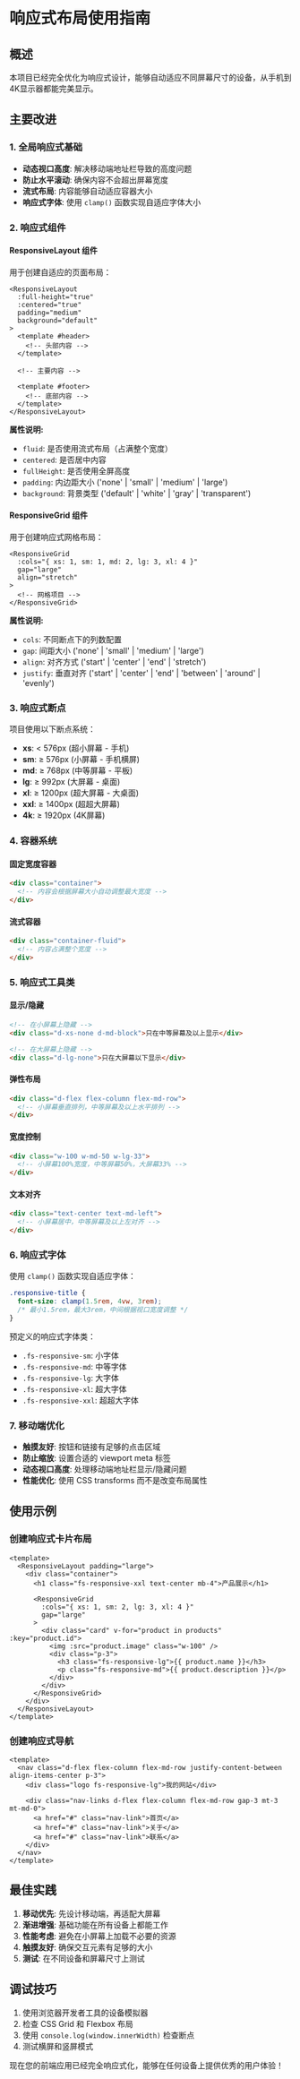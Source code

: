 # 响应式布局使用指南

## 概述

本项目已经完全优化为响应式设计，能够自动适应不同屏幕尺寸的设备，从手机到4K显示器都能完美显示。

## 主要改进

### 1. 全局响应式基础

- **动态视口高度**: 解决移动端地址栏导致的高度问题
- **防止水平滚动**: 确保内容不会超出屏幕宽度
- **流式布局**: 内容能够自动适应容器大小
- **响应式字体**: 使用 `clamp()` 函数实现自适应字体大小

### 2. 响应式组件

#### ResponsiveLayout 组件
用于创建自适应的页面布局：

```vue
<ResponsiveLayout 
  :full-height="true" 
  :centered="true" 
  padding="medium"
  background="default"
>
  <template #header>
    <!-- 头部内容 -->
  </template>
  
  <!-- 主要内容 -->
  
  <template #footer>
    <!-- 底部内容 -->
  </template>
</ResponsiveLayout>
```

**属性说明:**
- `fluid`: 是否使用流式布局（占满整个宽度）
- `centered`: 是否居中内容
- `fullHeight`: 是否使用全屏高度
- `padding`: 内边距大小 ('none' | 'small' | 'medium' | 'large')
- `background`: 背景类型 ('default' | 'white' | 'gray' | 'transparent')

#### ResponsiveGrid 组件
用于创建响应式网格布局：

```vue
<ResponsiveGrid 
  :cols="{ xs: 1, sm: 1, md: 2, lg: 3, xl: 4 }" 
  gap="large"
  align="stretch"
>
  <!-- 网格项目 -->
</ResponsiveGrid>
```

**属性说明:**
- `cols`: 不同断点下的列数配置
- `gap`: 间距大小 ('none' | 'small' | 'medium' | 'large')
- `align`: 对齐方式 ('start' | 'center' | 'end' | 'stretch')
- `justify`: 垂直对齐 ('start' | 'center' | 'end' | 'between' | 'around' | 'evenly')

### 3. 响应式断点

项目使用以下断点系统：

- **xs**: < 576px (超小屏幕 - 手机)
- **sm**: ≥ 576px (小屏幕 - 手机横屏)
- **md**: ≥ 768px (中等屏幕 - 平板)
- **lg**: ≥ 992px (大屏幕 - 桌面)
- **xl**: ≥ 1200px (超大屏幕 - 大桌面)
- **xxl**: ≥ 1400px (超超大屏幕)
- **4k**: ≥ 1920px (4K屏幕)

### 4. 容器系统

#### 固定宽度容器
```html
<div class="container">
  <!-- 内容会根据屏幕大小自动调整最大宽度 -->
</div>
```

#### 流式容器
```html
<div class="container-fluid">
  <!-- 内容占满整个宽度 -->
</div>
```

### 5. 响应式工具类

#### 显示/隐藏
```html
<!-- 在小屏幕上隐藏 -->
<div class="d-xs-none d-md-block">只在中等屏幕及以上显示</div>

<!-- 在大屏幕上隐藏 -->
<div class="d-lg-none">只在大屏幕以下显示</div>
```

#### 弹性布局
```html
<div class="d-flex flex-column flex-md-row">
  <!-- 小屏幕垂直排列，中等屏幕及以上水平排列 -->
</div>
```

#### 宽度控制
```html
<div class="w-100 w-md-50 w-lg-33">
  <!-- 小屏幕100%宽度，中等屏幕50%，大屏幕33% -->
</div>
```

#### 文本对齐
```html
<div class="text-center text-md-left">
  <!-- 小屏幕居中，中等屏幕及以上左对齐 -->
</div>
```

### 6. 响应式字体

使用 `clamp()` 函数实现自适应字体：

```css
.responsive-title {
  font-size: clamp(1.5rem, 4vw, 3rem);
  /* 最小1.5rem，最大3rem，中间根据视口宽度调整 */
}
```

预定义的响应式字体类：
- `.fs-responsive-sm`: 小字体
- `.fs-responsive-md`: 中等字体
- `.fs-responsive-lg`: 大字体
- `.fs-responsive-xl`: 超大字体
- `.fs-responsive-xxl`: 超超大字体

### 7. 移动端优化

- **触摸友好**: 按钮和链接有足够的点击区域
- **防止缩放**: 设置合适的 viewport meta 标签
- **动态视口高度**: 处理移动端地址栏显示/隐藏问题
- **性能优化**: 使用 CSS transforms 而不是改变布局属性

## 使用示例

### 创建响应式卡片布局

```vue
<template>
  <ResponsiveLayout padding="large">
    <div class="container">
      <h1 class="fs-responsive-xxl text-center mb-4">产品展示</h1>
      
      <ResponsiveGrid 
        :cols="{ xs: 1, sm: 2, lg: 3, xl: 4 }" 
        gap="large"
      >
        <div class="card" v-for="product in products" :key="product.id">
          <img :src="product.image" class="w-100" />
          <div class="p-3">
            <h3 class="fs-responsive-lg">{{ product.name }}</h3>
            <p class="fs-responsive-md">{{ product.description }}</p>
          </div>
        </div>
      </ResponsiveGrid>
    </div>
  </ResponsiveLayout>
</template>
```

### 创建响应式导航

```vue
<template>
  <nav class="d-flex flex-column flex-md-row justify-content-between align-items-center p-3">
    <div class="logo fs-responsive-lg">我的网站</div>
    
    <div class="nav-links d-flex flex-column flex-md-row gap-3 mt-3 mt-md-0">
      <a href="#" class="nav-link">首页</a>
      <a href="#" class="nav-link">关于</a>
      <a href="#" class="nav-link">联系</a>
    </div>
  </nav>
</template>
```

## 最佳实践

1. **移动优先**: 先设计移动端，再适配大屏幕
2. **渐进增强**: 基础功能在所有设备上都能工作
3. **性能考虑**: 避免在小屏幕上加载不必要的资源
4. **触摸友好**: 确保交互元素有足够的大小
5. **测试**: 在不同设备和屏幕尺寸上测试

## 调试技巧

1. 使用浏览器开发者工具的设备模拟器
2. 检查 CSS Grid 和 Flexbox 布局
3. 使用 `console.log(window.innerWidth)` 检查断点
4. 测试横屏和竖屏模式

现在您的前端应用已经完全响应式化，能够在任何设备上提供优秀的用户体验！
